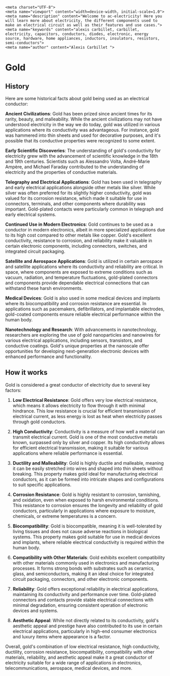     <meta charset="UTF-8">
    <meta name="viewport" content="width=device-width, initial-scale=1.0">
    <meta name="description" content="Welcome to ac-electricity! Here you will learn more about electricity, the different components used to make an electrical circuit as well as their features and use cases.">
    <meta name="keywords" content="alexis carbillet, carbillet, electricity, capacitors, conductors, diodes, electronic, energy source, hardware, home appliances, inductors, insulators, resistors, semi-conductors">
    <meta name="author" content="Alexis Carbillet ">
</head>

# Gold

## History

Here are some historical facts about gold being used as an electrical conductor:

**Ancient Civilizations**: Gold has been prized since ancient times for its rarity, beauty, and malleability. While the ancient civilizations may not have understood electricity in the way we do today, gold was utilized in various applications where its conductivity was advantageous. For instance, gold was hammered into thin sheets and used for decorative purposes, and it's possible that its conductive properties were recognized to some extent.

**Early Scientific Discoveries**: The understanding of gold's conductivity for electricity grew with the advancement of scientific knowledge in the 18th and 19th centuries. Scientists such as Alessandro Volta, André-Marie Ampère, and Michael Faraday contributed to the understanding of electricity and the properties of conductive materials.

**Telegraphy and Electrical Applications**: Gold has been used in telegraphy and early electrical applications alongside other metals like silver. While silver was often preferred for its slightly higher conductivity, gold was valued for its corrosion resistance, which made it suitable for use in connectors, terminals, and other components where durability was important. Gold-plated contacts were particularly common in telegraph and early electrical systems.

**Continued Use in Modern Electronics**: Gold continues to be used as a conductor in modern electronics, albeit in more specialized applications due to its high cost compared to other metals like copper. Gold's excellent conductivity, resistance to corrosion, and reliability make it valuable in certain electronic components, including connectors, switches, and integrated circuit packaging.

**Satellite and Aerospace Applications**: Gold is utilized in certain aerospace and satellite applications where its conductivity and reliability are critical. In space, where components are exposed to extreme conditions such as vacuum, radiation, and temperature fluctuations, gold-plated connectors and components provide dependable electrical connections that can withstand these harsh environments.

**Medical Devices**: Gold is also used in some medical devices and implants where its biocompatibility and corrosion resistance are essential. In applications such as pacemakers, defibrillators, and implantable electrodes, gold-coated components ensure reliable electrical performance within the human body.

**Nanotechnology and Research**: With advancements in nanotechnology, researchers are exploring the use of gold nanoparticles and nanowires for various electrical applications, including sensors, transistors, and conductive coatings. Gold's unique properties at the nanoscale offer opportunities for developing next-generation electronic devices with enhanced performance and functionality.

## How it works

Gold is considered a great conductor of electricity due to several key factors:

1. **Low Electrical Resistance**: Gold offers very low electrical resistance, which means it allows electricity to flow through it with minimal hindrance. This low resistance is crucial for efficient transmission of electrical current, as less energy is lost as heat when electricity passes through gold conductors.

2. **High Conductivity**: Conductivity is a measure of how well a material can transmit electrical current. Gold is one of the most conductive metals known, surpassed only by silver and copper. Its high conductivity allows for efficient electrical transmission, making it suitable for various applications where reliable performance is essential.

3. **Ductility and Malleability**: Gold is highly ductile and malleable, meaning it can be easily stretched into wires and shaped into thin sheets without breaking. This property makes gold ideal for manufacturing electrical conductors, as it can be formed into intricate shapes and configurations to suit specific applications.

4. **Corrosion Resistance**: Gold is highly resistant to corrosion, tarnishing, and oxidation, even when exposed to harsh environmental conditions. This resistance to corrosion ensures the longevity and reliability of gold conductors, particularly in applications where exposure to moisture, chemicals, or extreme temperatures is a concern.

5. **Biocompatibility**: Gold is biocompatible, meaning it is well-tolerated by living tissues and does not cause adverse reactions in biological systems. This property makes gold suitable for use in medical devices and implants, where reliable electrical conductivity is required within the human body.

6. **Compatibility with Other Materials**: Gold exhibits excellent compatibility with other materials commonly used in electronics and manufacturing processes. It forms strong bonds with substrates such as ceramics, glass, and semiconductors, making it an ideal choice for integrated circuit packaging, connectors, and other electronic components.

7. **Reliability**: Gold offers exceptional reliability in electrical applications, maintaining its conductivity and performance over time. Gold-plated connectors and contacts provide stable electrical connections with minimal degradation, ensuring consistent operation of electronic devices and systems.

8. **Aesthetic Appeal**: While not directly related to its conductivity, gold's aesthetic appeal and prestige have also contributed to its use in certain electrical applications, particularly in high-end consumer electronics and luxury items where appearance is a factor.

Overall, gold's combination of low electrical resistance, high conductivity, ductility, corrosion resistance, biocompatibility, compatibility with other materials, reliability, and aesthetic appeal make it a great conductor of electricity suitable for a wide range of applications in electronics, telecommunications, aerospace, medical devices, and more.